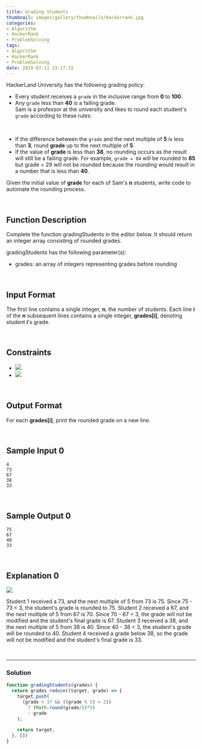 ```yaml
---
title: Grading Students
thumbnail: images/gallery/thumbnails/hackerrank.jpg
categories:
- Algorithm
- HackerRank
- ProblemSolving
tags:
- Algorithm
- HackerRank
- ProblemSolving
date: 2019-07-11 23:17:32
---
```

  
  
  
HackerLand University has the following grading policy:

- Every student receives a `grade` in the inclusive range from **0** to **100**.  
- Any `grade` less than **40** is a failing grade.  
Sam is a professor at the university and likes to round each student's `grade` according to these rules:  

<br/>
<!-- more -->

- If the difference between the `grade` and the next multiple of **5** is less than **3**, round **grade** up to the next multiple of **5**.
- If the value of **grade** is less than **38**, no rounding occurs as the result will still be a failing grade.
For example, `grade = 84` will be rounded to **85** but grade = 29 will not be rounded because the rounding would result in a number that is less than **40**.

Given the initial value of **grade** for each of Sam's **n** students, write code to automate the rounding process.

<br/>

## Function Description

Complete the function gradingStudents in the editor below. It should return an integer array consisting of rounded grades.

gradingStudents has the following parameter(s):

- grades: an array of integers representing grades before rounding

<br/>

## Input Format

The first line contains a single integer, **n**, the number of students. 
Each line **i** of the **n** subsequent lines contains a single integer, **grades[i]**, denoting student **i**'s grade.

<br/>

## Constraints

- ![](https://latex.codecogs.com/gif.latex?1<&space;n\leq&space;60)  
- ![](https://latex.codecogs.com/gif.latex?0&space;\leq&space;grades[i]&space;\leq&space;100)


<br/>

## Output Format

For each **grades[i]**, print the rounded grade on a new line.

<br/>

## Sample Input 0
```
4
73
67
38
33
```

<br/>

## Sample Output 0

```
75
67
40
33
```

<br/>

## Explanation 0

![](https://github.com/alleyful/algorithm-solutions/raw/master/HackerRank/ProblemSolving/images/gradingStudents.png)

Student 1 received a 73, and the next multiple of 5 from 73 is 75. Since 75 - 73 < 3, the student's grade is rounded to 75.
Student 2 received a 67, and the next multiple of 5 from 67 is 70. Since 70 - 67 = 3, the grade will not be modified and the student's final grade is 67.
Student 3 received a 38, and the next multiple of 5 from 38 is 40. Since 40 - 38 < 3, the student's grade will be rounded to 40.
Student 4 received a grade below 38, so the grade will not be modified and the student's final grade is 33.

<br/>

---

### Solution

```javascript
function gradingStudents(grades) {
  return grades.reduce((target, grade) => {
    target.push(
      (grade > 37 && ((grade % 5) > 2))
        ? (Math.round(grade/5)*5)
        : grade
    );
    
    return target;
  }, [])
}
```